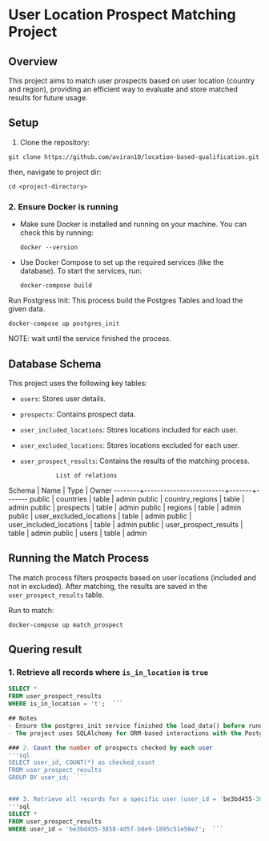 # User Location Prospect Matching Project

## Overview
This project aims to match user prospects based on user location (country and region), providing an efficient way to evaluate and store matched results for future usage.

## Setup

1. Clone the repository:
  ```
  git clone https://github.com/aviran10/location-based-qualification.git
  ```

then, navigate to project dir:
  ```
cd <project-directory>
  ```


### 2. Ensure Docker is running
- Make sure Docker is installed and running on your machine. You can check this by running:
  ```
  docker --version
  ```
- Use Docker Compose to set up the required services (like the database). To start the services, run:
  ```
  docker-compose build
  ```

Run Postgress Init:
This process build the Postgres Tables and load the given data.

  ```
docker-compose up postgres_init 
  ```

NOTE: wait until the service finished the process.

## Database Schema
This project uses the following key tables:
- `users`: Stores user details.
- `prospects`: Contains prospect data.
- `user_included_locations`: Stores locations included for each user.
- `user_excluded_locations`: Stores locations excluded for each user.
- `user_prospect_results`: Contains the results of the matching process.

                List of relations
 Schema |          Name           | Type  | Owner
--------+-------------------------+-------+-------
 public | countries               | table | admin
 public | country_regions         | table | admin
 public | prospects               | table | admin
 public | regions                 | table | admin
 public | user_excluded_locations | table | admin
 public | user_included_locations | table | admin
 public | user_prospect_results   | table | admin
 public | users                   | table | admin


## Running the Match Process
The match process filters prospects based on user locations (included and not in excluded). 
After matching, the results are saved in the `user_prospect_results` table.

Run to match:
  ```
 docker-compose up match_prospect
  ```

## Quering result 

### 1. Retrieve all records where `is_in_location` is `true`
```sql
SELECT * 
FROM user_prospect_results
WHERE is_in_location = 't';  ```

## Notes
- Ensure the postgres_init service finished the load_data() before running match_prospects service.
- The project uses SQLAlchemy for ORM-based interactions with the PostgreSQL database.

### 2. Count the number of prospects checked by each user
'''sql
SELECT user_id, COUNT(*) as checked_count
FROM user_prospect_results
GROUP BY user_id;  ```


### 3. Retrieve all records for a specific user (user_id = 'be3bd455-3858-4d5f-b8e9-1895c51e50e7')
'''sql
SELECT * 
FROM user_prospect_results
WHERE user_id = 'be3bd455-3858-4d5f-b8e9-1895c51e50e7';  ```



